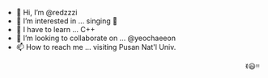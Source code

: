 - 👋 Hi, I’m @redzzzi
- 👀 I’m interested in ... singing 🎤
- 🌱 I have to learn ... C++
- 💞️ I’m looking to collaborate on ... @yeochaeeon
- 📫 How to reach me ... visiting Pusan Nat'l Univ.
<p align="right">ꉂ😃ᵎᵎᵎ</p>
<!---
redzzzi/redzzzi is a ✨ special ✨ repository because its `README.md` (this file) appears on your GitHub profile.
You can click the Preview link to take a look at your changes.
--->
